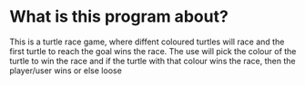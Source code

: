 # What is this program about?
This is a turtle race game, where diffent coloured turtles will race and the first turtle to reach the goal wins the race. 
The use will pick the colour of the turtle to win the race and if the turtle with that colour wins the race, then the player/user wins or else loose
